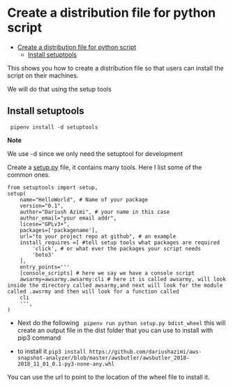 # Create a distribution file for python script
<!-- @import "[TOC]" {cmd="toc" depthFrom=1 depthTo=6 orderedList=false} -->

<!-- code_chunk_output -->

* [Create a distribution file for python script](#create-a-distribution-file-for-python-script)
	* [Install setuptools](#install-setuptools)

<!-- /code_chunk_output -->

This shows you how to create a distribution file so that users can install the script on their machines.

We will do that using the setup tools
## Install setuptools
` pipenv install -d setuptools`


**Note**

We use -d since we only need the setuptool for development

Create a [setup.py](https://setuptools.readthedocs.io/en/latest/setuptools.html#basic-use) file, it contains many tools. Here I list some of the common ones.
```
from setuptools import setup,
setup(
    name="HelloWorld", # Name of your package
    version="0.1",
    author="Dariush Azimi", # your name in this case
    author_email="your email addr",
    licese="GPLv3+",
    packages=['packagename'],
    url="to your project repo at github", # an example
    install_requires =[ #tell setup tools what packages are required
        'click', # or what ever the packages your script needs
        'boto3'
    ],
    entry_points='''
    [console_scripts] # here we say we have a console script
    awsarmy=awsarmy.awsarmy:cli # here it is called awsarmy, will look inside the directory called awsarmy,and next will look for the module called .awsrmy and then will look for a function called
    cli
    ''',
)
```

- Next do the following
``` pipenv run python setup.py bdist_wheel```
this will create an output file in the dist folder that you can use to install with pip3 command

- to install it 
    `pip3 install https://github.com/dariushazimi/aws-snapshot-analyzer/blob/master/awsbutler/awsbutler_2018-2018_11_01_0.1-py3-none-any.whl`

You can use the url to point to the location of the wheel file to install it.
